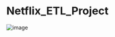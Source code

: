 # Netflix_ETL_Project
![image](https://user-images.githubusercontent.com/35096154/108379819-f4f90080-720e-11eb-8a95-74d959316e36.png)
